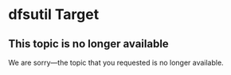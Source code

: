 # dfsutil Target



## This topic is no longer available

We are sorry—the topic that you requested is no longer available.